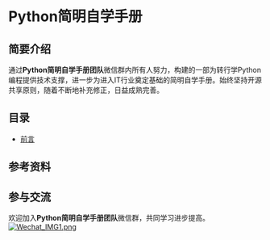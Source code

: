 # Python简明自学手册

## 简要介绍

通过**Python简明自学手册团队**微信群内所有人努力，构建的一部为转行学Python编程提供技术支撑，进一步为进入IT行业奠定基础的简明自学手册。始终坚持开源共享原则，随着不断地补充修正，日益成熟完善。

## 目录

* [前言](https://github.com/MrWang1214/Python_Concise_Handbook/blob/master/%E5%89%8D%E8%A8%80/%E5%89%8D%E8%A8%80.md)

## 参考资料

## 参与交流

欢迎加入**Python简明自学手册团队**微信群，共同学习进步提高。
[![Wechat_IMG1.png](https://s26.postimg.org/pobh4yn89/Wechat_IMG1.png)](https://postimg.org/image/z8v3ruck5/)
